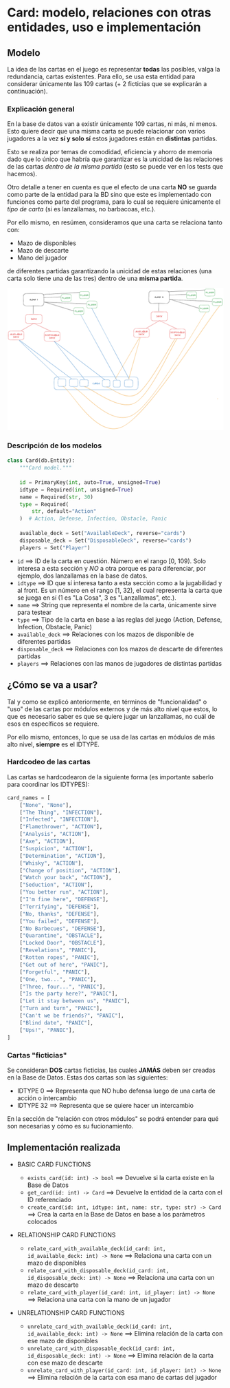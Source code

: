 # Card: modelo, relaciones con otras entidades, uso e implementación

## Modelo

La idea de las cartas en el juego es representar **todas** las posibles, valga la redundancia, cartas existentes. Para ello, se usa esta entidad para considerar únicamente las 109 cartas (+ 2 ficticias que se explicarán a continuación).

### Explicación general

En la base de datos van a existir únicamente 109 cartas, ni más, ni menos. Esto quiere decir que una misma carta se puede relacionar con varios jugadores a la vez **sí y solo sí** estos jugadores están en **distintas** partidas.

Esto se realiza por temas de comodidad, eficiencia y ahorro de memoria dado que lo único que habría que garantizar es la unicidad de las relaciones de las cartas _dentro de la misma partida_ (esto se puede ver en los tests que hacemos).

Otro detalle a tener en cuenta es que el efecto de una carta **NO** se guarda como parte de la entidad para la BD sino que este es implementado con funciones como parte del programa, para lo cual se requiere únicamente el _tipo de carta_ (si es lanzallamas, no barbacoas, etc.).

Por ello mismo, en resúmen, consideramos que una carta se relaciona tanto con:

- Mazo de disponibles
- Mazo de descarte
- Mano del jugador

de diferentes partidas garantizando la unicidad de estas relaciones (una carta solo tiene una de las tres) dentro de una **misma partida**.

![card_model](img/card_model.png)

### Descripción de los modelos

```py
class Card(db.Entity):
    """Card model."""

    id = PrimaryKey(int, auto=True, unsigned=True)
    idtype = Required(int, unsigned=True)
    name = Required(str, 30)
    type = Required(
        str, default="Action"
    )  # Action, Defense, Infection, Obstacle, Panic

    available_deck = Set("AvailableDeck", reverse="cards")
    disposable_deck = Set("DisposableDeck", reverse="cards")
    players = Set("Player")
```

- `id` ==> ID de la carta en cuestión. Número en el rango [0, 109). Solo interesa a esta sección y _NO_ a otra porque es para diferenciar, por ejemplo, dos lanzallamas en la base de datos.
- `idtype` ==> ID que sí interesa tanto a esta sección como a la jugabilidad y al front. Es un número en el rango [1, 32), el cual representa la carta que se juega en sí (1 es "La Cosa", 3 es "Lanzallamas", etc.).
- `name` ==> String que representa el nombre de la carta, únicamente sirve para testear
- `type` ==> Tipo de la carta en base a las reglas del juego (Action, Defense, Infection, Obstacle, Panic)
- `available_deck` ==> Relaciones con los mazos de disponible de diferentes partidas
- `disposable_deck` ==> Relaciones con los mazos de descarte de diferentes partidas
- `players` ==> Relaciones con las manos de jugadores de distintas partidas

## ¿Cómo se va a usar?

Tal y como se explicó anteriormente, en términos de "funcionalidad" o "uso" de las cartas por módulos externos y de más alto nivel que estos, lo que es necesario saber es que se quiere jugar un lanzallamas, no cuál de esos en específicos se requiere.

Por ello mismo, entonces, lo que se usa de las cartas en módulos de más alto nivel, **siempre** es el IDTYPE.

### Hardcodeo de las cartas

Las cartas se hardcodearon de la siguiente forma (es importante saberlo para coordinar los IDTYPES):

```py
card_names = [
    ["None", "None"],
    ["The Thing", "INFECTION"],
    ["Infected", "INFECTION"],
    ["Flamethrower", "ACTION"],
    ["Analysis", "ACTION"],
    ["Axe", "ACTION"],
    ["Suspicion", "ACTION"],
    ["Determination", "ACTION"],
    ["Whisky", "ACTION"],
    ["Change of position", "ACTION"],
    ["Watch your back", "ACTION"],
    ["Seduction", "ACTION"],
    ["You better run", "ACTION"],
    ["I'm fine here", "DEFENSE"],
    ["Terrifying", "DEFENSE"],
    ["No, thanks", "DEFENSE"],
    ["You failed", "DEFENSE"],
    ["No Barbecues", "DEFENSE"],
    ["Quarantine", "OBSTACLE"],
    ["Locked Door", "OBSTACLE"],
    ["Revelations", "PANIC"],
    ["Rotten ropes", "PANIC"],
    ["Get out of here", "PANIC"],
    ["Forgetful", "PANIC"],
    ["One, two...", "PANIC"],
    ["Three, four...", "PANIC"],
    ["Is the party here?", "PANIC"],
    ["Let it stay between us", "PANIC"],
    ["Turn and turn", "PANIC"],
    ["Can't we be friends?", "PANIC"],
    ["Blind date", "PANIC"],
    ["Ups!", "PANIC"],
]
```

### Cartas "ficticias"

Se consideran **DOS** cartas ficticias, las cuales **JAMÁS** deben ser creadas en la Base de Datos. Estas dos cartas son las siguientes:

- IDTYPE 0 ==> Representa que NO hubo defensa luego de una carta de acción o intercambio
- IDTYPE 32 ==> Representa que se quiere hacer un intercambio

En la sección de "relación con otros módulos" se podrá entender para qué son necesarias y cómo es su fucionamiento.

## Implementación realizada

- BASIC CARD FUNCTIONS
	- `exists_card(id: int) -> bool` ==> Devuelve si la carta existe en la Base de Datos
	- `get_card(id: int) -> Card` ==> Devuelve la entidad de la carta con el ID referenciado
	- `create_card(id: int, idtype: int, name: str, type: str) -> Card` ==> Crea la carta en la Base de Datos en base a los parámetros colocados

- RELATIONSHIP CARD FUNCTIONS
	- `relate_card_with_available_deck(id_card: int, id_available_deck: int) -> None` ==> Relaciona una carta con un mazo de disponibles
	- `relate_card_with_disposable_deck(id_card: int, id_disposable_deck: int) -> None` ==> Relaciona una carta con un mazo de descarte
	- `relate_card_with_player(id_card: int, id_player: int) -> None` ==> Relaciona una carta con la mano de un jugador

- UNRELATIONSHIP CARD FUNCTIONS
	- `unrelate_card_with_available_deck(id_card: int, id_available_deck: int) -> None` ==> Elimina relación de la carta con ese mazo de disponibles
	- `unrelate_card_with_disposable_deck(id_card: int, id_disposable_deck: int) -> None` ==> Elimina relación de la carta con ese mazo de descarte
	- `unrelate_card_with_player(id_card: int, id_player: int) -> None` ==> Elimina relación de la carta con esa mano de cartas del jugador
